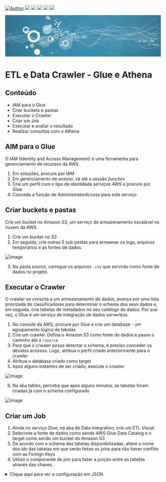 [![Author](https://img.shields.io/badge/author-Gabriel_Freitas-purple.svg)](https://www.linkedin.com/in/gabrielsfreitas/) [![](https://img.shields.io/badge/python-3.7+-blue.svg)](https://www.python.org/downloads/) [![](https://img.shields.io/badge/Microsoft-Power_BI-yellow.svg)](https://powerbi.microsoft.com/pt-br/downloads/) [![](https://img.shields.io/badge/Oracle-SQL-orange.svg)](https://www.mysql.com/downloads/) [![](https://img.shields.io/badge/Apache-Spark-green.svg)]([https://powerbi.microsoft.com/pt-br/downloads/](https://spark.apache.org/)) [![](https://img.shields.io/badge/Mongo-DB-blue.svg)](https://www.mongodb.com/)

<p align="center">
  <img src="banner.jpg" >
</p>

# ETL e Data Crawler - Glue e Athena

## Conteúdo
* IAM para o Glue
* Criar buckets e pastas
* Executar o Crawler
* Criar um Job
* Executar e avaliar o resultado
* Realizar consultas com o Athena

## AIM para o Glue
O IAM (Identity and Access Management) é uma ferramenta para gerenciamento de recursos da AWS.

1. Em soluções, procure por IAM
2. Em gerenciamento de acesso, vá até a sessão *funções*
3. Crie um perfil com o tipo de identidade *serviços AWS* e procure por Glue
4. Conceda a função de *AdministratorAccess* para este serviço

## Criar buckets e pastas
Crie um bucket no Amazon S3, um serviço de armazenamento escalável na nuvem da AWS.

1. Crie um bucket no S3
2. Em seguida, crie outras 5 sub pastas para armaenar os logs, arquivos temporários e as fontes de dados.

![image](https://github.com/user-attachments/assets/0617f1ed-43d8-4e59-83cd-8de0f33aa167)

3. Na pasta *source*, carregue os arquivos `.csv` que servirão como fonte de dados no projeto.

## Executar o Crawler
O crawler se conecta a um armazenamento de dados, avança por uma lista priorizada de classificadores para determinar o schema dos seus dados e, em seguida, cria tabelas de metadados no seu catálogo de dados. Por sua vez, o Glue é um serviço de integração de dados serverless.

1. No console da AWS, procure por Glue e crie um database - um agrupamento lógico de tabelas
2. Crie um crawler. Defina o Amazon S3 como fonte de dados e passe o caminho até a `/source`
3. Para que o crwaler possa detectar o schema, é preciso conceder os devidos acessos. Logo, atribua o perfil criado anteriormente para o crawler
4. Atribua o database criado como target
5. Após alguns instantes de ser criado, execute o crawler

![image](https://github.com/user-attachments/assets/6c2ec906-ab1a-40e8-88b6-dcc587257d5f)

6. Na aba tables, perceba que após alguns minutos, as tabelas foram criadas já com o schema configurado

![image](https://github.com/user-attachments/assets/a2188562-842e-41f3-94fb-eaf7504623a6)

## Criar um Job

1. Ainda no serviço Glue, na aba de Data Integration, crie um ETL Visual
2. Selecione a fonte de dados como sendo AWS Glue Data Catalog e o target como sendo um bucket do Amazon S3
3. De acordo com o schema das tabelas disponibilizadas, altere o nome dos ids das tabelas em que serão feitas os joins para não haver conflito com as Foreign Keys
4. Utilize o componente de join para fazer a junção entre as tabelas através das chaves.

<details>
  <summary>Clique aqui para ver a configuração em JSON</summary>

	```"dag": {
		"node-1727651267184": {
			"classification": "DataSource",
			"type": "Catalog",
			"name": "vendas",
			"inputs": [],
			"database": "vendas",
			"table": "vendas_csv",
			"runtimeParameters": [],
			"generatedNodeName": "vendas_node1727651267184",
			"codeGenVersion": 2
		},
		"node-1727651375897": {
			"classification": "Transform",
			"type": "ApplyMapping",
			"name": "VendasMapping",
			"inputs": [
				"node-1727651267184"
			],
			"mapping": [
				{
					"toKey": "idvenda",
					"fromPath": [
						"idvenda"
					],
					"toType": "long",
					"fromType": "long",
					"dropped": false
				},
				{
					"toKey": "idvendedor_vendas",
					"fromPath": [
						"idvendedor"
					],
					"toType": "long",
					"fromType": "long",
					"dropped": false
				},
				{
					"toKey": "idcliente_vendas",
					"fromPath": [
						"idcliente"
					],
					"toType": "long",
					"fromType": "long",
					"dropped": false
				},
				{
					"toKey": "data",
					"fromPath": [
						"data"
					],
					"toType": "string",
					"fromType": "string",
					"dropped": false
				},
				{
					"toKey": "total",
					"fromPath": [
						"total"
					],
					"toType": "double",
					"fromType": "double",
					"dropped": false
				}
			],
			"generatedNodeName": "VendasMapping_node1727651375897",
			"codeGenVersion": 2
		},
		"node-1727651507323": {
			"classification": "DataSource",
			"type": "Catalog",
			"name": "itens-venda",
			"inputs": [],
			"database": "vendas",
			"table": "itensvenda_csv",
			"runtimeParameters": [],
			"generatedNodeName": "itensvenda_node1727651507323",
			"codeGenVersion": 2
		},
		"node-1727651564714": {
			"classification": "Transform",
			"type": "ApplyMapping",
			"name": "ItensVendasMapping",
			"inputs": [
				"node-1727651507323"
			],
			"mapping": [
				{
					"toKey": "idproduto_itensvenda",
					"fromPath": [
						"idproduto"
					],
					"toType": "long",
					"fromType": "long",
					"dropped": false
				},
				{
					"toKey": "idvenda_itensvenda",
					"fromPath": [
						"idvenda"
					],
					"toType": "long",
					"fromType": "long",
					"dropped": false
				},
				{
					"toKey": "quantidade",
					"fromPath": [
						"quantidade"
					],
					"toType": "long",
					"fromType": "long",
					"dropped": false
				},
				{
					"toKey": "valorunitario",
					"fromPath": [
						"valorunitario"
					],
					"toType": "double",
					"fromType": "double",
					"dropped": false
				},
				{
					"toKey": "valortotal",
					"fromPath": [
						"valortotal"
					],
					"toType": "double",
					"fromType": "double",
					"dropped": false
				},
				{
					"toKey": "desconto",
					"fromPath": [
						"desconto"
					],
					"toType": "double",
					"fromType": "double",
					"dropped": false
				}
			],
			"generatedNodeName": "ItensVendasMapping_node1727651564714",
			"codeGenVersion": 2
		},
		"node-1727651677757": {
			"classification": "Transform",
			"type": "Join",
			"name": "JoinVendas-ItensVendas",
			"inputs": [
				"node-1727651375897",
				"node-1727651564714"
			],
			"joinType": "equijoin",
			"columns": [
				{
					"from": "node-1727651375897",
					"keys": [
						"idvenda"
					]
				},
				{
					"from": "node-1727651564714",
					"keys": [
						"idvenda_itensvenda"
					]
				}
			],
			"columnConditions": [
				"="
			],
			"generatedNodeName": "JoinVendasItensVendas_node1727651677757",
			"codeGenVersion": 2
		},
		"node-1727651837108": {
			"classification": "DataSource",
			"type": "Catalog",
			"name": "clientes",
			"inputs": [],
			"database": "vendas",
			"table": "clientes_csv",
			"runtimeParameters": [],
			"generatedNodeName": "clientes_node1727651837108",
			"codeGenVersion": 2
		},
		"node-1727651861798": {
			"classification": "Transform",
			"type": "Join",
			"name": "JoinClientes",
			"inputs": [
				"node-1727651837108",
				"node-1727651677757"
			],
			"joinType": "equijoin",
			"columns": [
				{
					"from": "node-1727651837108",
					"keys": [
						"idcliente"
					]
				},
				{
					"from": "node-1727651677757",
					"keys": [
						"idcliente_vendas"
					]
				}
			],
			"columnConditions": [
				"="
			],
			"generatedNodeName": "JoinClientes_node1727651861798",
			"codeGenVersion": 2
		},
		"node-1727651934162": {
			"classification": "DataSource",
			"type": "Catalog",
			"name": "produtos",
			"inputs": [],
			"database": "vendas",
			"table": "produtos_csv",
			"runtimeParameters": [],
			"generatedNodeName": "produtos_node1727651934162",
			"codeGenVersion": 2
		},
		"node-1727651947481": {
			"classification": "Transform",
			"type": "Join",
			"name": "JoinProdutos",
			"inputs": [
				"node-1727651934162",
				"node-1727651861798"
			],
			"joinType": "equijoin",
			"columns": [
				{
					"from": "node-1727651934162",
					"keys": [
						"idproduto"
					]
				},
				{
					"from": "node-1727651861798",
					"keys": [
						"idproduto_itensvenda"
					]
				}
			],
			"columnConditions": [
				"="
			],
			"generatedNodeName": "JoinProdutos_node1727651947481",
			"codeGenVersion": 2
		},
		"node-1727651994859": {
			"classification": "DataSource",
			"type": "Catalog",
			"name": "vendedores",
			"inputs": [],
			"database": "vendas",
			"table": "vendedores_csv",
			"runtimeParameters": [],
			"generatedNodeName": "vendedores_node1727651994859",
			"codeGenVersion": 2
		},
		"node-1727652016164": {
			"classification": "Transform",
			"type": "Join",
			"name": "JoinVendedores",
			"inputs": [
				"node-1727651994859",
				"node-1727651947481"
			],
			"joinType": "equijoin",
			"columns": [
				{
					"from": "node-1727651994859",
					"keys": [
						"idvendedor"
					]
				},
				{
					"from": "node-1727651947481",
					"keys": [
						"idvendedor_vendas"
					]
				}
			],
			"columnConditions": [
				"="
			],
			"generatedNodeName": "JoinVendedores_node1727652016164",
			"codeGenVersion": 2
		},
		"node-1727652124861": {
			"classification": "Transform",
			"type": "ApplyMapping",
			"name": "ColunasFinais",
			"inputs": [
				"node-1727652016164"
			],
			"mapping": [
				{
					"toKey": "idvendedor",
					"fromPath": [
						"idvendedor"
					],
					"toType": "long",
					"fromType": "long",
					"dropped": true
				},
				{
					"toKey": "nome",
					"fromPath": [
						"nome"
					],
					"toType": "string",
					"fromType": "string",
					"dropped": false
				},
				{
					"toKey": "idproduto",
					"fromPath": [
						"idproduto"
					],
					"toType": "long",
					"fromType": "long",
					"dropped": true
				},
				{
					"toKey": "produto",
					"fromPath": [
						"produto"
					],
					"toType": "string",
					"fromType": "string",
					"dropped": false
				},
				{
					"toKey": "preco",
					"fromPath": [
						"preco"
					],
					"toType": "double",
					"fromType": "double",
					"dropped": false
				},
				{
					"toKey": "idcliente",
					"fromPath": [
						"idcliente"
					],
					"toType": "long",
					"fromType": "long",
					"dropped": true
				},
				{
					"toKey": "cliente",
					"fromPath": [
						"cliente"
					],
					"toType": "string",
					"fromType": "string",
					"dropped": false
				},
				{
					"toKey": "estado",
					"fromPath": [
						"estado"
					],
					"toType": "string",
					"fromType": "string",
					"dropped": false
				},
				{
					"toKey": "sexo",
					"fromPath": [
						"sexo"
					],
					"toType": "string",
					"fromType": "string",
					"dropped": false
				},
				{
					"toKey": "status",
					"fromPath": [
						"status"
					],
					"toType": "string",
					"fromType": "string",
					"dropped": false
				},
				{
					"toKey": "idvenda",
					"fromPath": [
						"idvenda"
					],
					"toType": "long",
					"fromType": "long",
					"dropped": true
				},
				{
					"toKey": "idvendedor_vendas",
					"fromPath": [
						"idvendedor_vendas"
					],
					"toType": "long",
					"fromType": "long",
					"dropped": true
				},
				{
					"toKey": "idcliente_vendas",
					"fromPath": [
						"idcliente_vendas"
					],
					"toType": "long",
					"fromType": "long",
					"dropped": true
				},
				{
					"toKey": "data",
					"fromPath": [
						"data"
					],
					"toType": "string",
					"fromType": "string",
					"dropped": false
				},
				{
					"toKey": "total",
					"fromPath": [
						"total"
					],
					"toType": "double",
					"fromType": "double",
					"dropped": false
				},
				{
					"toKey": "idproduto_itensvenda",
					"fromPath": [
						"idproduto_itensvenda"
					],
					"toType": "long",
					"fromType": "long",
					"dropped": true
				},
				{
					"toKey": "idvenda_itensvenda",
					"fromPath": [
						"idvenda_itensvenda"
					],
					"toType": "long",
					"fromType": "long",
					"dropped": true
				},
				{
					"toKey": "quantidade",
					"fromPath": [
						"quantidade"
					],
					"toType": "long",
					"fromType": "long",
					"dropped": false
				},
				{
					"toKey": "valorunitario",
					"fromPath": [
						"valorunitario"
					],
					"toType": "double",
					"fromType": "double",
					"dropped": false
				},
				{
					"toKey": "valortotal",
					"fromPath": [
						"valortotal"
					],
					"toType": "double",
					"fromType": "double",
					"dropped": false
				},
				{
					"toKey": "desconto",
					"fromPath": [
						"desconto"
					],
					"toType": "double",
					"fromType": "double",
					"dropped": false
				}
			],
			"generatedNodeName": "ColunasFinais_node1727652124861",
			"codeGenVersion": 2
		},
		"node-1727652261958": {
			"classification": "DataSink",
			"type": "S3",
			"name": "Datalake",
			"inputs": [
				"node-1727652124861"
			],
			"format": "glueparquet",
			"compression": "snappy",
			"path": "s3://datalake-dataeng/datalake/",
			"partitionKeys": [
				"status"
			],
			"updateCatalogOptions": "none",
			"schemaChangePolicy": {
				"enableUpdateCatalog": false
			},
			"autoDataQuality": {
				"isEnabled": false
			},
			"additionalOptions": {},
			"generatedNodeName": "Datalake_node1727652261958",
			"codeGenVersion": 2
		}
	},
	"jobConfig": {
		"command": "glueetl",
		"description": "",
		"role": "arn:aws:iam::514552919279:role/glue-access-dataeng",
		"scriptName": "dataeng-job.py",
		"version": "4.0",
		"language": "python-3",
		"scriptLocation": "s3://datalake-dataeng/script/",
		"temporaryDirectory": "s3://datalake-dataeng/temp/",
		"timeout": 2880,
		"maxConcurrentRuns": 1,
		"workerType": "G.1X",
		"numberOfWorkers": 10,
		"maxRetries": 0,
		"metrics": true,
		"observabilityMetrics": true,
		"security": "none",
		"bookmark": "job-bookmark-disable",
		"logging": true,
		"spark": true,
		"sparkConfiguration": "standard",
		"sparkPath": "s3://datalake-dataeng/log/",
		"serverEncryption": false,
		"glueHiveMetastore": true,
		"etlAutoScaling": false,
		"etlAutoTuning": false,
		"jobParameters": [],
		"tags": [],
		"connectionsList": [],
		"jobMode": "VISUAL_MODE",
		"name": "dataeng-job",
		"pythonPath": ""
	},
	"hasBeenSaved": false
}```
